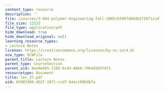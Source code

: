 ```yaml
---
content_type: resource
description: ''
file: /courses/3-064-polymer-engineering-fall-2003/b5907d06db2f28f1ccd7b4acc0064b7a_lec_37.pdf
file_size: 12233
file_type: application/pdf
hide_download: true
hide_download_original: null
learning_resource_types:
- Lecture Notes
license: https://creativecommons.org/licenses/by-nc-sa/4.0/
ocw_type: OCWFile
parent_title: Lecture Notes
parent_type: CourseSection
parent_uid: 8ee0e665-f202-6c43-88b6-7964d5837473
resourcetype: Document
title: lec_37.pdf
uid: b5907d06-db2f-28f1-ccd7-b4acc0064b7a
---
```

